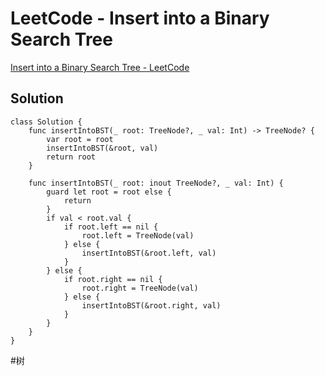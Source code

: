 # LeetCode - Insert into a Binary Search Tree
[Insert into a Binary Search Tree - LeetCode](https://leetcode.com/problems/insert-into-a-binary-search-tree/)

## Solution
```
class Solution {
    func insertIntoBST(_ root: TreeNode?, _ val: Int) -> TreeNode? {
        var root = root
        insertIntoBST(&root, val)
        return root
    }
    
    func insertIntoBST(_ root: inout TreeNode?, _ val: Int) {
        guard let root = root else {
            return
        }
        if val < root.val {
            if root.left == nil {
                root.left = TreeNode(val)
            } else {
                insertIntoBST(&root.left, val)
            }
        } else {
            if root.right == nil {
                root.right = TreeNode(val)
            } else {
                insertIntoBST(&root.right, val)
            }
        }
    }
}
```

 #树